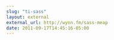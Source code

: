 ```yaml
---
slug: "ti-sass"
layout: external
external_url: http://wynn.fm/sass-meap
date: 2011-09-17T14:45:16-05:00
---
```

